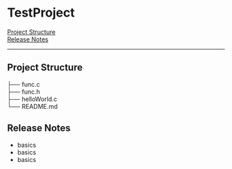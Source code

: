 # TestProject

[Project Structure](#project-structure)  
[Release Notes](#release-notes)

---

## Project Structure

├── func.c  
├── func.h  
├── helloWorld.c  
└── README.md  
  
## Release Notes  
- basics
- basics
- basics
